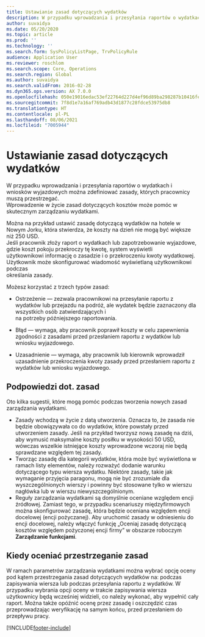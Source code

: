 ```yaml
---
title: Ustawianie zasad dotyczących wydatków
description: W przypadku wprowadzania i przesyłania raportów o wydatkach i wniosków wyjazdowych można zdefiniować w Microsoft Dynamics 365 Finance zasady dotyczące kosztów, których pracownicy muszą przestrzegać.
author: suvaidya
ms.date: 05/20/2020
ms.topic: article
ms.prod: ''
ms.technology: ''
ms.search.form: SysPolicyListPage, TrvPolicyRule
audience: Application User
ms.reviewer: roschlom
ms.search.scope: Core, Operations
ms.search.region: Global
ms.author: suvaidya
ms.search.validFrom: 2016-02-28
ms.dyn365.ops.version: AX 7.0.0
ms.openlocfilehash: 050e19016edac53ef22764d227d4ef96d89ba298287b10416febbb55bb00973a
ms.sourcegitcommit: 7f8d1e7a16af769adb43d1877c28fdce53975db8
ms.translationtype: HT
ms.contentlocale: pl-PL
ms.lasthandoff: 08/06/2021
ms.locfileid: "7005944"
---
```

# <a name="set-up-expense-policies"></a>Ustawianie zasad dotyczących wydatków

W przypadku wprowadzania i przesyłania raportów o wydatkach i wniosków wyjazdowych można zdefiniować zasady, których pracownicy muszą przestrzegać.         
Wprowadzenie w życie zasad dotyczących kosztów może pomóc w skutecznym zarządzaniu wydatkami.         

Można na przykład ustawić zasadę dotyczącą wydatków na hotele w Nowym Jorku, która stwierdza, że koszty na dzień nie mogą być większe niż 250 USD.       
Jeśli pracownik złoży raport o wydatkach lub zapotrzebowanie wyjazdowe, gdzie koszt pokoju przekroczy tę kwotę, system wyświetli        
użytkownikowi informację o zasadzie i o przekroczeniu kwoty wydatkowej. Użytkownik może skonfigurować wiadomość wyświetlaną użytkownikowi podczas        
określania zasady.      
        
Możesz korzystać z trzech typów zasad:         
        
- Ostrzeżenie — zezwala pracownikowi na przesyłanie raportu z wydatków lub przejazdu na podróż, ale wydatek będzie zaznaczony dla wszystkich osób zatwierdzających i        
  na potrzeby późniejszego raportowania.        

- Błąd — wymaga, aby pracownik poprawił koszty w celu zapewnienia zgodności z zasadami przed przesłaniem raportu z wydatków lub wniosku wyjazdowego.       
 
 - Uzasadnienie — wymaga, aby pracownik lub kierownik wprowadził uzasadnienie przekroczenia kwoty zasady przed przesłaniem raportu z wydatków lub wniosku wyjazdowego.        

## <a name="policy-tips"></a>Podpowiedzi dot. zasad
Oto kilka sugestii, które mogą pomóc podczas tworzenia nowych zasad zarządzania wydatkami. 
* Zasady wchodzą w życie z datą utworzenia. Oznacza to, że zasada nie będzie obowiązywała co do wydatków, które powstały przed utworzeniem zasady. Jeśli na przykład tworzysz nową zasadę na dziś, aby wymusić maksymalne koszty posiłku w wysokości 50 USD, wówczas wszelkie istniejące koszty wprowadzone wczoraj nie będą sprawdzane względem tej zasady.
* Tworząc zasadę dla kategorii wydatków, która może być wyświetlona w ramach listy elementów, należy rozważyć dodanie warunku dotyczącego typu wiersza wydatku. Niektóre zasady, takie jak wymaganie przyjęcia paragonu, mogą nie być zrozumiałe dla wyszczególnionych wierszy i powinny być stosowane tylko w wierszu nagłówka lub w wierszu niewyszczególnionym. 
* Reguły zarządzania wydatkami są domyślnie oceniane względem encji źródłowej. Zamiast tego, w przypadku scenariuszy międzyfirmowych można skonfigurować zasadę, która będzie oceniana względem encji docelowej (encji pożyczanej). Aby uruchomić zasady w odniesieniu do encji docelowej, należy włączyć funkcję „Oceniaj zasadę dotyczącą kosztów względem pożyczonej encji firmy” w obszarze roboczym **Zarządzanie funkcjami**.

## <a name="when-to-evaluate-policies"></a>Kiedy oceniać przestrzeganie zasad

W ramach parametrów zarządzania wydatkami można wybrać opcję oceny pod kątem przestrzegania zasad dotyczących wydatków na: podczas zapisywania wiersza lub podczas przesyłania raportu z wydatków. W przypadku wybrania opcji oceny w trakcie zapisywania wiersza użytkownicy będą wcześniej widzieli, co należy wykonać, aby wypełnić cały raport. Można także opóźnić ocenę przez zasadę i oszczędzić czas przeprowadzając weryfikację na samym końcu, przed przesłaniem do przepływu pracy.


[!INCLUDE[footer-include](../includes/footer-banner.md)]